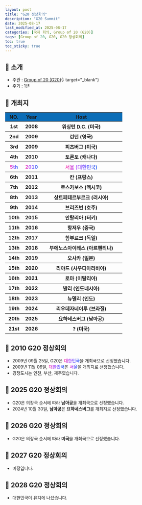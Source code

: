```yaml
---
layout: post
title: "G20 정상회의"
description: "G20 Summit"
date: 2025-08-17
last_modified_at: 2025-08-17
categories: [국제 회의, Group of 20 (G20)]
tags: [Group of 20, G20, G20 정상회의]
toc: true
toc_sticky: true
---
```

## 📜 소개
* 주관 : [Group of 20 (G20)](https://g20.org/){: target="_blank"}
* 주기 : 1년

## 📜 개최지
<html>

<head>
    <meta charset="UTF-8">
</head>

<body>
    <table>
        <tr style="background: #0B6DB7;">
            <th style="width: 15%; font-weight: bold;">NO.</th>
            <th style="width: 15%; font-weight: bold;">Year</th>
            <th style="width: 70%; font-weight: bold;">Host</th>
        </tr>
        <tr>
            <th>1st</th>
            <th>2008</th>
            <th>워싱턴 D.C. (미국)</th>
        </tr>
        <tr>
            <th>2nd</th>
            <th>2009</th>
            <th>런던 (영국)</th>
        </tr>
        <tr>
            <th>3rd</th>
            <th>2009</th>
            <th>피츠버그 (미국)</th>
        </tr>
        <tr>
            <th>4th</th>
            <th>2010</th>
            <th>토론토 (캐나다)</th>
        </tr>
        <tr>
            <th><span style="background: text linear-gradient(to right, #FF43A8, #BE5DFA, #776CFF, #4172F2); font-weight: bold; -webkit-background-clip: text; -webkit-text-fill-color: transparent;">5th</span></th>
            <th><span style="background: text linear-gradient(to right, #FF43A8, #BE5DFA, #776CFF, #4172F2); font-weight: bold; -webkit-background-clip: text; -webkit-text-fill-color: transparent;">2010</span></th>
            <th><span style="background: text linear-gradient(to right, #FF43A8, #BE5DFA, #776CFF, #4172F2); font-weight: bold; -webkit-background-clip: text; -webkit-text-fill-color: transparent;">서울 (대한민국)</span></th>
        </tr>
        <tr>
            <th>6th</th>
            <th>2011</th>
            <th>칸 (프랑스)</th>
        </tr>
        <tr>
            <th>7th</th>
            <th>2012</th>
            <th>로스카보스 (멕시코)</th>
        </tr>
        <tr>
            <th>8th</th>
            <th>2013</th>
            <th>상트페테르부르크 (러시아)</th>
        </tr>
        <tr>
            <th>9th</th>
            <th>2014</th>
            <th>브리즈번 (호주)</th>
        </tr>
        <tr>
            <th>10th</th>
            <th>2015</th>
            <th>안탈리아 (터키)</th>
        </tr>
        <tr>
            <th>11th</th>
            <th>2016</th>
            <th>항저우 (중국)</th>
        </tr>
        <tr>
            <th>12th</th>
            <th>2017</th>
            <th>함부르크 (독일)</th>
        </tr>
        <tr>
            <th>13th</th>
            <th>2018</th>
            <th>부에노스아이레스 (아르헨티나)</th>
        </tr>
        <tr>
            <th>14th</th>
            <th>2019</th>
            <th>오사카 (일본)</th>
        </tr>
        <tr>
            <th>15th</th>
            <th>2020</th>
            <th>리야드 (사우디아라비아)</th>
        </tr>
        <tr>
            <th>16th</th>
            <th>2021</th>
            <th>로마 (이탈리아)</th>
        </tr>
        <tr>
            <th>17th</th>
            <th>2022</th>
            <th>발리 (인도네시아)</th>
        </tr>
        <tr>
            <th>18th</th>
            <th>2023</th>
            <th>뉴델리 (인도)</th>
        </tr>
        <tr>
            <th>19th</th>
            <th>2024</th>
            <th>리우데자네이루 (브라질)</th>
        </tr>
        <tr>
            <th>20th</th>
            <th>2025</th>
            <th>요하네스버그 (남아공)</th>
        </tr>
        <tr>
            <th>21st</th>
            <th>2026</th>
            <th>? (미국)</th>
        </tr>
    </table>
</body>

</html>

## 📜 2010 G20 정상회의
* 2009년 09월 25일, G20은 <span style="background: text linear-gradient(to right, #FF43A8, #BE5DFA, #776CFF, #4172F2); font-weight: bold; -webkit-background-clip: text; -webkit-text-fill-color: transparent;">대한민국</span>을 개최국으로 선정했습니다.
* 2009년 11월 06일, <span style="background: text linear-gradient(to right, #FF43A8, #BE5DFA, #776CFF, #4172F2); font-weight: bold; -webkit-background-clip: text; -webkit-text-fill-color: transparent;">대한민국</span>은 <span style="background: text linear-gradient(to right, #FF43A8, #BE5DFA, #776CFF, #4172F2); font-weight: bold; -webkit-background-clip: text; -webkit-text-fill-color: transparent;">서울</span>을 개최지로 선정했습니다.
* 경쟁도시는 인천, 부산, 제주였습니다.

## 📜 2025 G20 정상회의
* G20은 의장국 순서에 따라 <span style="font-weight: bold;">남아공</span>을 개최국으로 선정했습니다.
* 2024년 10월 30일, <span style="font-weight: bold;">남아공</span>은 <span style="font-weight: bold;">요하네스버그</span>를 개최지로 선정했습니다.

## 📜 2026 G20 정상회의
* G20은 의장국 순서에 따라 <span style="font-weight: bold;">미국</span>을 개최국으로 선정했습니다.

## 📜 2027 G20 정상회의
* 미정입니다.

## 📜 2028 G20 정상회의
* 대한민국이 유치에 나섰습니다.
